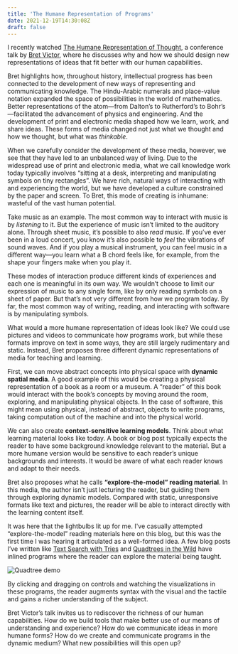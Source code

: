 ```yaml
---
title: 'The Humane Representation of Programs'
date: 2021-12-19T14:30:08Z
draft: false
---
```


I recently watched [The Humane Representation of Thought](https://vimeo.com/115154289), a conference talk by [Bret Victor](http://worrydream.com/), where he discusses why and how we should design new representations of ideas that fit better with our human capabilities.

Bret highlights how, throughout history, intellectual progress has been connected to the development of new ways of representing and communicating knowledge. The Hindu-Arabic numerals and place-value notation expanded the space of possibilities in the world of mathematics. Better representations of the atom—from Dalton’s to Rutherford’s to Bohr’s—facilitated the advancement of physics and engineering. And the development of print and electronic media shaped how we learn, work, and share ideas. These forms of media changed not just what we thought and how we thought, but what was _thinkable_.

When we carefully consider the development of these media, however, we see that they have led to an unbalanced way of living. Due to the widespread use of print and electronic media, what we call knowledge work today typically involves “sitting at a desk, interpreting and manipulating symbols on tiny rectangles”. We have rich, natural ways of interacting with and experiencing the world, but we have developed a culture constrained by the paper and screen. To Bret, this mode of creating is inhumane: wasteful of the vast human potential.

Take music as an example. The most common way to interact with music is by _listening_ to it. But the experience of music isn’t limited to the auditory alone. Through sheet music, it’s possible to also _read_ music. If you’ve ever been in a loud concert, you know it’s also possible to _feel_ the vibrations of sound waves. And if you play a musical instrument, you can feel music in a different way—you learn what a B chord feels like, for example, from the shape your fingers make when you play it.

These modes of interaction produce different kinds of experiences and each one is meaningful in its own way. We wouldn’t choose to limit our expression of music to any single form, like by only reading symbols on a sheet of paper. But that’s not very different from how we program today. By far, the most common way of writing, reading, and interacting with software is by manipulating symbols.

What would a more humane representation of ideas look like? We could use pictures and videos to communicate how programs work, but while these formats improve on text in some ways, they are still largely rudimentary and static. Instead, Bret proposes three different dynamic representations of media for teaching and learning.

First, we can move abstract concepts into physical space with **dynamic spatial media**. A good example of this would be creating a physical representation of a book as a room or a museum. A “reader” of this book would interact with the book’s concepts by moving around the room, exploring, and manipulating physical objects. In the case of software, this might mean using physical, instead of abstract, objects to write programs, taking computation out of the machine and into the physical world.

We can also create **context-sensitive learning models**. Think about what learning material looks like today. A book or blog post typically expects the reader to have some background knowledge relevant to the material. But a more humane version would be sensitive to each reader’s unique backgrounds and interests. It would be aware of what each reader knows and adapt to their needs.

Bret also proposes what he calls **“explore-the-model” reading material**. In this media, the author isn’t just lecturing the reader, but guiding them through exploring dynamic models. Compared with static, unresponsive formats like text and pictures, the reader will be able to interact directly with the learning content itself.

It was here that the lightbulbs lit up for me. I've casually attempted “explore-the-model” reading materials here on this blog, but this was the first time I was hearing it articulated as a well-formed idea. A few blog posts I’ve written like [Text Search with Tries](https://chidiwilliams.com/post/text-search-with-tries/) and [Quadtrees in the Wild](https://chidiwilliams.com/post/quadtrees/) have inlined programs where the reader can explore the material being taught.

![Quadtree demo](https://res.cloudinary.com/cwilliams/image/upload/v1639944470/Blog/Dec-19-2021_20-04-08.gif)

By clicking and dragging on controls and watching the visualizations in these programs, the reader augments syntax with the visual and the tactile and gains a richer understanding of the subject.

Bret Victor’s talk invites us to rediscover the richness of our human capabilities. How do we build tools that make better use of our means of understanding and experience? How do we communicate ideas in more humane forms? How do we create and communicate programs in the dynamic medium? What new possibilities will this open up?
